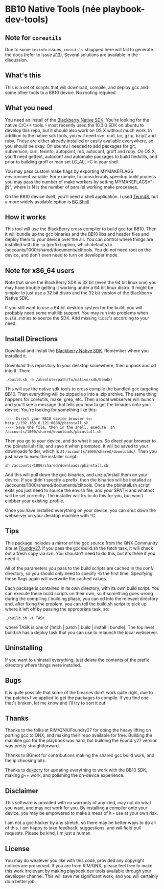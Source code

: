 BB10 Native Tools (née playbook-dev-tools)
==================

## Note for `coreutils`

Due to some `texinfo` issues, `coreutils` shippped here will fail to generate the docs (refer to issue [#13](https://github.com/mordak/playbook-dev-tools/issues/13)). Several solutions are available in the discussion.

## What's this

This is a set of scripts that will download, compile, and deploy gcc and some other tools to a BB10 device. No rooting required.

## What you need

You need an install of the [Blackberry Native SDK][pbdevtools]. You're looking for the native C/C++ tools. I most recently used the 10.3.0 SDK on ubuntu to develop this repo, but it should also work on OS X without much work. In addition to the native sdk tools, you will need svn, curl, tar, gzip, bzip2 and ruby. These are either already installed or easily available everywhere, so you should be okay. On ubuntu I needed to add packages for git, subversion, curl, texinfo, autopoint, m4, autoconf, groff and ruby. On OS X, you'll need gettext, autoconf and automake packages to build findutils, and prior to building groff or man set LC_ALL=C in your shell.

You may pass custom make flags by exporting MYMAKEFLAGS environment variable. For example, to considerably speedup build process you may pass the number of make workers by setting MYMAKEFLAGS="-jN", where is N is the number of parallel working make processes.

On the BB10 device itself, you'll need a shell application. I used [Term48][term48], but a more widely available option is [BG Shell][bgshell].

## How it works

This tool will use the BlackBerry cross compiler to build gcc for BB10. Then it will bundle up the gcc binaries and the BB10 libs and header files and deploy them to your device over the air. You can control where things are installed with the -p (prefix) option, which defaults to /accounts/1000/shared/documents/clitools. You do not need root on the device, and don't even need to turn on developer mode. 

## Note for x86_64 users

Note that since the BlackBerry SDK is 32 bit (even the 64 bit linux one) you may have trouble getting it working under a 64 bit linux distro. It might be simpler to just use a 32 bit distro and the 32 bit version of the Blackberry Native SDK. 

If you still want to use a 64 bit desktop system for the build, you will probably need some multilib support. You may run into problems when `build.sh`tries to source the SDK. Add missing `lib32`'s according to your need.

## Install Directions

Download and install the [Blackberry Native SDK][pbdevtools]. Remember where you installed it.

Download this repository to your desktop somewhere, then unpack and cd into it. Then:

    ./build.sh -b /absolute/path/to/native/sdk/bbndk/

This will use the native sdk tools to cross compile the bundled gcc targeting BB10. Then everything will be zipped up into a .zip archive. The same thing happens for coreutils, make, grep, etc. Then a local webserver will launch and you'll see a message that tells you how to get the binaries onto your device. You're looking for something like this:

    ---- Direct your BB10 device browser to: http://192.168.0.121:8888/pbinstall.sh
    ---- Save the file, then in the shell, execute: sh /accounts/1000/shared/downloads/pbinstall.sh

Then you go to your device, and do what it says. So direct your browser to the pbinstall.sh file, and save it when prompted. It will be saved to your downloads folder, which is at `/accounts/1000/shared/downloads/`. Then you just have to exec the installer script:

    sh /accounts/1000/shared/downloads/pbinstall.sh

And this will pull down the gcc binaries, and unzip/install them on your device. If you didn't specify a prefix, then the binaries will be installed at /accounts/1000/shared/documents/clitools. Once the pbinstall.sh script exits you just need to source the env.sh file, and your $PATH and whatnot will be set correctly. The installer will try to do this for you, but won't clobber your existing .profile. 

Once you have installed everything on your device, you can shut down the webserver on your desktop machine with ^C.

## Tips

This package includes a mirror of the gcc source from the QNX Community site at [Foundry27][foundry27]. If you pass the gcc/build.sh the fetch task, it will check out a fresh copy via svn. You shouldn't need to do this, but it's there if you need it.

All of the parameters you pass to the build scripts are cached in the conf/ directory, so you should only need to specify -b the first time. Specifying these flags again will overwrite the cached values.

Each package is contained in its own directory, with its own build script. You can execute these build scripts on their own, so if something goes wrong during the compiling / building phase, you can cd into the relevant directory and, after fixing the problem, you can tell the build.sh script to pick up where it left off by passing the appropriate task, so:

    ./build.sh -t TASK

where TASK is one of [fetch | patch | build | install | bundle]. The top level build.sh has a deploy task that you can use to relaunch the local webserver.

## Uninstalling

If you want to uninstall everything, just delete the contents of the prefix directory where things were installed.

## Bugs

It is quite possible that some of the binaries don't work quite right, due to the patches I've applied to get the packages to compile. If you find one that's broken, let me know and I'll try to sort it out. 

## Thanks

Thanks to the folks at RIM/QNX/Foundry27 for doing the heavy lifting on porting gcc to QNX, and making their repo available for free. Building the mainline gcc for the playbook was hard, but building the Foundry27 version was pretty straightforward.

Thanks to BGmot for contributions making the shared gcc build work, and the ip choosing bits.

Thanks to [dukzcry][dukzcry-bb10-native-tools] for updating everything to work with the BB10 SDK, making g++ work, and polishing the on-device experience.

## Disclaimer

This software is provided with no warranty of any kind, may not do what you want, and may not work for you. By installing a compiler onto your device, you may be empowered to make a mess of it - use at your own risk.

I am not a gcc hacker by any stretch, so there may be better ways to do all of this. I am happy to take feedback, suggestions, and will field pull requests. Please be kind, I'm just a human.

## License

You may do whatever you like with this code, provided any copyright notices are preserved. If you are from RIM/QNX, please feel free to make this work irrelevant by making playbook dev tools available through your developer channel. This will save me significant work, and you will certainly do a better job.


[pbdevtools]: https://developer.blackberry.com/native/download/
[bgshell]: https://appworld.blackberry.com/webstore/content/87835/?lang=en
[term48]: https://github.com/mordak/Term48
[foundry27]: http://community.qnx.com/sf/sfmain/do/home
[dukzcry-bb10-native-tools]: https://github.com/repos-holder/bb10-native-tools
